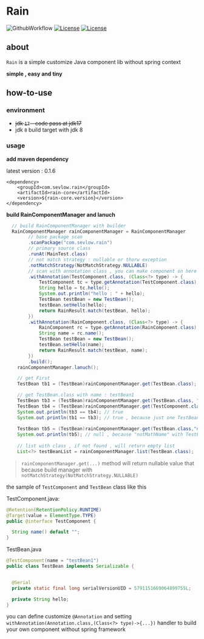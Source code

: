# Rain

![GithubWorkflow](https://github.com/einsitang/rain/actions/workflows/maven.yml/badge.svg)
[![License](https://img.shields.io/badge/License-Anti%20996-blue.svg)](https://github.com/996icu/996.ICU/blob/master/LICENSE)
[![License](https://img.shields.io/badge/License-Apache%202.0-blue.svg)](https://opensource.org/licenses/Apache-2.0)

## about

`Rain` is a simple customize Java component lib without spring context

**simple , easy and tiny**

## how-to-use

### environment
- ~~jdk `17` - code pass at jdk17~~
- jdk `8` build target with jdk 8

### usage

**add maven dependency**

latest version : 0.1.6

```
<dependency>
    <groupId>com.sevlow.rain</groupId>
    <artifactId>rain-core</artifactId>
    <version>${rain-core.version}</version>
</dependency>
```
**build RainComponentManager and lanuch**

```java
  // build RainComponentManager with builder  
  RainComponentManager rainComponentManager = RainComponentManager
        // base package scan
        .scanPackage("com.sevlow.rain")
        // primary source class 
        .runAt(MainTest.class)
        // not match strategy : nullable or thorw exception
        .notMatchStrategy(NotMatchStrategy.NULLABLE)
        // scan with annotation class , you can make component on here
        .withAnnotation(TestComponent.class, (Class<?> type) -> {
            TestComponent tc = type.getAnnotation(TestComponent.class);
            String hello = tc.hello();
            System.out.println("hello : " + hello);
            TestBean testBean = new TestBean();
            testBean.setHello(hello);
            return RainResult.match(testBean, hello);
        })
        .withAnnotation(RainComponent.class, (Class<?> type) -> {
            RainComponent rc = type.getAnnotation(RainComponent.class);
            String name = rc.name();
            TestBean testBean = new TestBean();
            testBean.setHello(name);
            return RainResult.match(testBean, name);
        })
        .build();
    rainComponentManager.lanuch();

    // get First
    TestBean tb1 = (TestBean)rainComponentManager.get(TestBean.class);

    // get TestBean.class with name : testBean1
    TestBean tb3 = (TestBean)rainComponentManager.get(TestBean.class, "testBean1");
    TestBean tb4 = (TestBean)rainComponentManager.get(TestComponent.class, "testBean1");
    System.out.println(tb3 == tb4); // true
    System.out.println(tb1 == tb3); // true , because just one TestBean instance on type list
    
    TestBean tb5 = (TestBean)rainComponentManager.get(TestBean.class,"notMatchName");
    System.out.println(tb5); // null , because "notMathName" with TestBean.class not found
    
    // list with class , if not found , will return empty list
    List<?> testBeanList = rainComponentManager.list(TestBean.class);

```

> `rainComponentManager.get(...)` method will return nullable value that because build manager with `notMatchStrategy(NotMatchStrategy.NULLABLE)`

the sample of `TestComponent` and `TestBean` class like this 


TestComponent.java:
```java
@Retention(RetentionPolicy.RUNTIME)
@Target(value = ElementType.TYPE)
public @interface TestComponent {

  String name() default "";
}

```
TestBean.java
```java
@TestComponent(name = "testBean1")
public class TestBean implements Serializable {


  @Serial
  private static final long serialVersionUID = 5791151669064899755L;

  private String hello;
}

```

you can define customize `@Annotation` and setting `withAnnotation(Annotation.class,(Class<?> type)->{...})` handler to build your own component without spring framework
